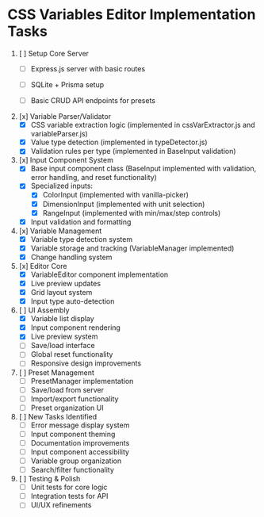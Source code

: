 # CSS Variables Editor Implementation Tasks

1. [ ] Setup Core Server
    - [ ] Express.js server with basic routes
    - [ ] SQLite + Prisma setup
    - [ ] Basic CRUD API endpoints for presets


2. [x] Variable Parser/Validator
    - [x] CSS variable extraction logic (implemented in cssVarExtractor.js and variableParser.js)
    - [x] Value type detection (implemented in typeDetector.js)
    - [x] Validation rules per type (implemented in BaseInput validation)

3. [x] Input Component System  
    - [x] Base input component class (BaseInput implemented with validation, error handling, and reset functionality)
    - [x] Specialized inputs:
        - [x] ColorInput (implemented with vanilla-picker)
        - [x] DimensionInput (implemented with unit selection)
        - [x] RangeInput (implemented with min/max/step controls)
    - [x] Input validation and formatting

4. [x] Variable Management
    - [x] Variable type detection system
    - [x] Variable storage and tracking (VariableManager implemented)
    - [x] Change handling system

5. [x] Editor Core
    - [x] VariableEditor component implementation
    - [x] Live preview updates
    - [x] Grid layout system
    - [x] Input type auto-detection

6. [ ] UI Assembly
    - [x] Variable list display
    - [x] Input component rendering
    - [x] Live preview system
    - [ ] Save/load interface
    - [ ] Global reset functionality
    - [ ] Responsive design improvements

7. [ ] Preset Management
    - [ ] PresetManager implementation
    - [ ] Save/load from server
    - [ ] Import/export functionality
    - [ ] Preset organization UI

8. [ ] New Tasks Identified
    - [ ] Error message display system
    - [ ] Input component theming
    - [ ] Documentation improvements
    - [ ] Input component accessibility
    - [ ] Variable group organization
    - [ ] Search/filter functionality

9. [ ] Testing & Polish
    - [ ] Unit tests for core logic
    - [ ] Integration tests for API
    - [ ] UI/UX refinements